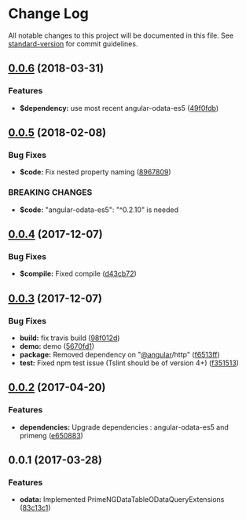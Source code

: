 # Change Log

All notable changes to this project will be documented in this file. See [standard-version](https://github.com/conventional-changelog/standard-version) for commit guidelines.

<a name="0.0.6"></a>
## [0.0.6](https://github.com/StefH/PrimeNG-DataTable-Extensions/compare/v0.0.5...v0.0.6) (2018-03-31)


### Features

* **$dependency:** use most recent angular-odata-es5 ([49f0fdb](https://github.com/StefH/PrimeNG-DataTable-Extensions/commit/49f0fdb))



<a name="0.0.5"></a>
## [0.0.5](https://github.com/StefH/PrimeNG-DataTable-Extensions/compare/v0.0.4...v0.0.5) (2018-02-08)


### Bug Fixes

* **$code:** Fix nested property naming ([8967809](https://github.com/StefH/PrimeNG-DataTable-Extensions/commit/8967809))


### BREAKING CHANGES

* **$code:** "angular-odata-es5": "^0.2.10" is needed



<a name="0.0.4"></a>
## [0.0.4](https://github.com/StefH/PrimeNG-DataTable-Extensions/compare/v0.0.3...v0.0.4) (2017-12-07)


### Bug Fixes

* **$compile:** Fixed compile ([d43cb72](https://github.com/StefH/PrimeNG-DataTable-Extensions/commit/d43cb72))



<a name="0.0.3"></a>
## [0.0.3](https://github.com/StefH/PrimeNG-DataTable-Extensions/compare/v0.0.2...v0.0.3) (2017-12-07)


### Bug Fixes

* **build:** fix travis build ([98f012d](https://github.com/StefH/PrimeNG-DataTable-Extensions/commit/98f012d))
* **demo:** demo ([5670fd1](https://github.com/StefH/PrimeNG-DataTable-Extensions/commit/5670fd1))
* **package:** Removed dependency on "[@angular](https://github.com/angular)/http" ([f6513ff](https://github.com/StefH/PrimeNG-DataTable-Extensions/commit/f6513ff))
* **test:** Fixed npm test issue (Tslint should be of version 4+) ([f351513](https://github.com/StefH/PrimeNG-DataTable-Extensions/commit/f351513))



<a name="0.0.2"></a>
## [0.0.2](https://github.com/StefH/PrimeNG-DataTable-Extensions/compare/v0.0.1...v0.0.2) (2017-04-20)


### Features

* **dependencies:** Upgrade dependencies : angular-odata-es5 and primeng ([e650883](https://github.com/StefH/PrimeNG-DataTable-Extensions/commit/e650883))



<a name="0.0.1"></a>
## 0.0.1 (2017-03-28)


### Features

* **odata:** Implemented PrimeNGDataTableODataQueryExtensions ([83c13c1](https://github.com/StefH/PrimeNG-DataTable-Extensions/commit/83c13c1))
